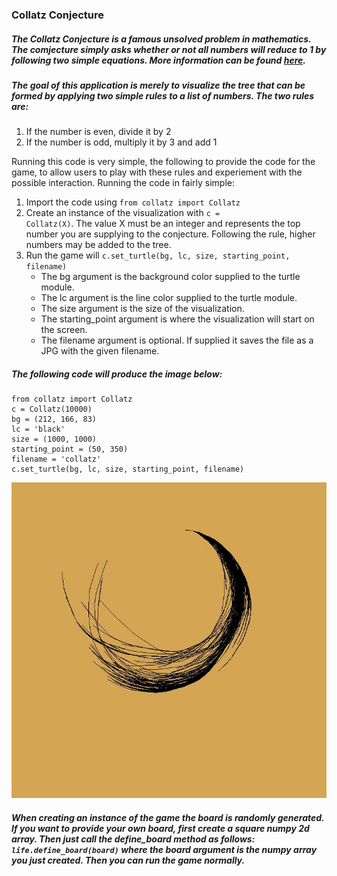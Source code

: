 ### Collatz Conjecture

##### The Collatz Conjecture is a famous unsolved problem in mathematics. The comjecture simply asks whether or not all numbers will reduce to 1 by following two simple equations. More information can be found [here](https://en.wikipedia.org/wiki/Collatz_conjecture).

##### The goal of this application is merely to visualize the tree that can be formed by applying two simple rules to a list of numbers. The two rules are:
1) If the number is even, divide it by 2
2) If the number is odd, multiply it by 3 and add 1

Running this code is very simple, the following to provide the code for the game, to allow users to play with these rules and experiement with the possible interaction. Running the code in fairly simple:
1) Import the code using <code>from collatz import Collatz</code>
2) Create an instance of the visualization with <code>c = Collatz(X)</code>. The value X must be an integer and represents the top number you are supplying to the conjecture. Following the rule, higher numbers may be added to the tree.
3) Run the game will <code>c.set_turtle(bg, lc, size, starting_point, filename)</code>
    - The bg argument is the background color supplied to the turtle module.
    - The lc argument is the line color supplied to the turtle module.
    - The size argument is the size of the visualization.
    - The starting_point argument is where the visualization will start on the screen.
    - The filename argument is optional. If supplied it saves the file as a JPG with the given filename.

##### The following code will produce the image below:

    from collatz import Collatz
    c = Collatz(10000)
    bg = (212, 166, 83)
    lc = 'black'
    size = (1000, 1000)
    starting_point = (50, 350)
    filename = 'collatz'
    c.set_turtle(bg, lc, size, starting_point, filename)

![Collatz Conjecture example visualization](./images/collatz.jpg)

##### When creating an instance of the game the board is randomly generated. If you want to provide your own board, first create a square numpy 2d array. Then just call the define_board method as follows: <code>life.define_board(board)</code> where the board argument is the numpy array you just created. Then you can run the game normally.
